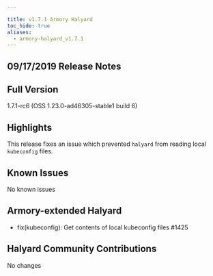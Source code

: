 ```yaml
---

title: v1.7.1 Armory Halyard
toc_hide: true
aliases:
  - armory-halyard_v1.7.1
---
```


## 09/17/2019 Release Notes

## Full Version
1.7.1-rc6 (OSS 1.23.0-ad46305-stable1 build 6)

## Highlights
This release fixes an issue which prevented `halyard` from reading local `kubeconfig` files.

## Known Issues
No known issues

## Armory-extended Halyard 
- fix(kubeconfig): Get contents of local kubeconfig files #1425

##  Halyard Community Contributions
No changes
